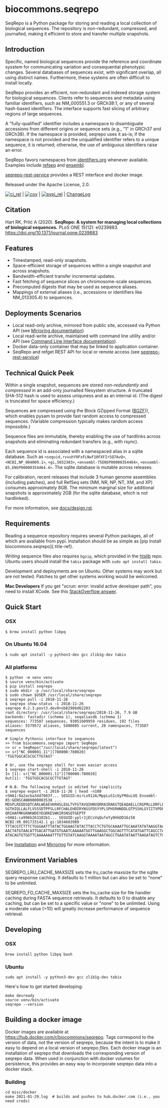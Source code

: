 # biocommons.seqrepo

SeqRepo is a Python package for storing and reading a local collection of biological sequences. The
repository is non-redundant, compressed, and journalled, making it efficient to store and transfer
multiple snapshots.

## Introduction

Specific, named biological sequences provide the reference and coordinate sysstem for communicating
variation and consequential phenotypic changes. Several databases of sequences exist, with
significant overlap, all using distinct names. Furthermore, these systems are often difficult to
install locally.

SeqRepo provides an efficient, non-redundant and indexed storage system for biological sequences.
Clients refer to sequences and metadata using familiar identifiers, such as NM_000551.3 or GRCh38:1,
or any of several hash-based identifiers. The interface supports fast slicing of arbitrary regions
of large sequences.

A "fully-qualified" identifier includes a namespace to disambiguate accessions from different
origins or sequence sets (e.g., "1" in GRCh37 and GRCh38). If the namespace is provided, seqrepo
uses it as-is; if the namespace is not provided and the unqualified identifier refers to a unique
sequence, it is returned; otherwise, the use of ambiguous identifiers raise an error.

SeqRepo favors namespaces from [identifiers.org](https://identifiers.org) whenever available.
Examples include [refseq](<https://registry.identifiers.org/registry/refseq>) and
[ensembl](<https://registry.identifiers.org/registry/ensembl>).

[seqrepo-rest-service](https://github.com/biocommons/seqrepo-rest-service) provides a REST interface
and docker image.

Released under the Apache License, 2.0.

[![ci_rel](https://travis-ci.org/biocommons/biocommons.seqrepo.svg?branch=master)](https://travis-ci.org/biocommons/biocommons.seqrepo)
\|
[![cov](https://coveralls.io/repos/github/biocommons/biocommons.seqrepo/badge.svg?branch=)](https://coveralls.io/github/biocommons/biocommons.seqrepo?branch=)
\|
[![pypi_rel](https://badge.fury.io/py/biocommons.seqrepo.png)](https://pypi.org/pypi?name=biocommons.seqrepo)
\| [ChangeLog](https://github.com/biocommons/biocommons.seqrepo/tree/master/docs/changelog/0.5)

## Citation

Hart RK, Prlić A (2020). **SeqRepo: A system for managing local collections of biological
sequences.** PLoS ONE 15(12): e0239883. <https://doi.org/10.1371/journal.pone.0239883>

## Features

-   Timestamped, read-only snapshots.
-   Space-efficient storage of sequences within a single snapshot and across snapshots.
-   Bandwidth-efficient transfer incremental updates.
-   Fast fetching of sequence slices on chromosome-scale sequences.
-   Precomputed digests that may be used as sequence aliases.
-   Mappings of external aliases (i.e., accessions or identifiers like NM_013305.4) to sequences.

## Deployments Scenarios

-   Local read-only archive, mirrored from public site, accessed via Python API (see [Mirroring
    documentation](docs/mirror.rst))
-   Local read-write archive, maintained with command line utility
    and/or API (see [Command Line Interface
    documentation](docs/cli.rst)).
-   Docker data-only container that may be linked to application container.
-   SeqRepo and refget REST API for local or remote access (see
    [seqrepo-rest-service](https://github.com/biocommons/seqrepo-rest-service))

## Technical Quick Peek

Within a single snapshot, sequences are stored *non-redundantly* and *compressed* in an add-only
journalled filesystem structure. A truncated SHA-512 hash is used to assess uniquness and as an
internal id. (The digest is truncated for space efficiency.)

Sequences are compressed using the Block GZipped Format
([BGZF](https://samtools.github.io/hts-specs/SAMv1.pdf))), which enables pysam to provide fast
random access to compressed sequences. (Variable compression typically makes random access
impossible.)

Sequence files are immutable, thereby enabling the use of hardlinks across snapshots and eliminating
redundant transfers (e.g., with rsync).

Each sequence id is associated with a namespaced alias in a sqlite database. Such as
`<seguid,rvvuhY0FxFLNwf10FXFIrSQ7AvQ>`, `<NCBI,NP_004009.1>`, `<gi,5032303>`,
`<ensembl-75ENSP00000354464>`, `<ensembl-85,ENSP00000354464.4>`. The sqlite database is mutable
across releases.

For calibration, recent releases that include 3 human genome assemblies (including patches), and
full RefSeq sets (NM, NR, NP, NT, XM, and XP) consumes approximately 8GB. The minimum marginal size
for additional snapshots is approximately 2GB (for the sqlite database, which is not hardlinked).

For more information, see [docs/design.rst](docs/design.rst).

## Requirements

Reading a sequence repository requires several Python packages, all of which are available from
pypi. Installation should be as simple as [pip install biocommons.seqrepo]{.title-ref}.

*Writing* sequence files also requires `bgzip`, which provided in the
[htslib](https://github.com/samtools/htslib) repo. Ubuntu users should install the `tabix` package
with `sudo apt install tabix`.

Development and deployments are on Ubuntu. Other systems may work but are not tested. Patches to get
other systems working would be welcomed.

**Mac Developers** If you get "xcrun: error: invalid active developer path", you need to install
XCode. See this [StackOverflow
answer](https://apple.stackexchange.com/questions/254380/why-am-i-getting-an-invalid-active-developer-path-when-attempting-to-use-git-a).

## Quick Start

### OSX

    $ brew install python libpq

### On Ubuntu 16.04

    $ sudo apt install -y python3-dev gcc zlib1g-dev tabix

### All platforms
 
    $ python -m venv venv
    $ source venv/bin/activate
    $ pip install seqrepo
    $ sudo mkdir -p /usr/local/share/seqrepo
    $ sudo chown $USER /usr/local/share/seqrepo
    $ seqrepo pull -i 2018-11-26 
    $ seqrepo show-status -i 2018-11-26 
    seqrepo 0.2.3.post3.dev8+nb8298bd62283
    root directory: /usr/local/share/seqrepo/2018-11-26, 7.9 GB
    backends: fastadir (schema 1), seqaliasdb (schema 1) 
    sequences: 773587 sequences, 93051609959 residues, 192 files
    aliases: 5579572 aliases, 5480085 current, 26 namespaces, 773587 sequences

    # Simple Pythonic interface to sequences
    >> from biocommons.seqrepo import SeqRepo
    >> sr = SeqRepo("/usr/local/share/seqrepo/latest")
    >> sr["NC_000001.11"][780000:780020]
    'TGGTGGCACGCGCTTGTAGT'

    # Or, use the seqrepo shell for even easier access
    $ seqrepo start-shell -i 2018-11-26
    In [1]: sr["NC_000001.11"][780000:780020]
    Out[1]: 'TGGTGGCACGCGCTTGTAGT'

    # N.B. The following output is edited for simplicity
    $ seqrepo export -i 2018-11-26 | head -n100
    >SHA1:9a2acba3dd7603f... SEGUID:mirLo912A/MppLuS1cUyFMduLUQ Ensembl-85:GENSCAN00000003538 ...
    MDSPLREDDSQTCARLWEAEVKRHSLEGLTVFGTAVQIHNVQRRAIRAKGTQEAQAELLCRGPRLLDRFLEDACILKEGRGTDTGQHCRGDARISSHLEA
    SGTHIQLLALFLVSSSDTPPSLLRFCHALEHDIRYNSSFDSYYPLSPHSRHNDDLQTPSSHLGYIITVPDPTLPLTFASLYLGMAPCTSMGSSSMGIFQS
    QRIHAFMKGKNKWDEYEGRKESWKIRSNSQTGEPTF
    >SHA1:ca996b263102b1... SEGUID:yplrJjECsVqQufeYy0HkDD16z58 NCBI:XR_001733142.1 gi:1034683989
    TTTACGTCTTTCTGGGAATTTATACTGGAAGTATACTTACCTCTGTGCAAAATTGCAAATATATAAGGTAATTCATTCCAGCATTGCTTATATTAGGTTG
    AACTATGTAACATTGACATTGATGTGAATCAAAAATGGTTGAAGGCTGGCAGTTTCATATGATTCAGCCTATAATAGCAAAAGATTGAAAAAATCCATTA
    ATACAGTGTGGTTCAAAAAAATTTGTTGTATCAAGGTAAAATAATAGCCTGAATATAATTAAGATAGTCTGTGTATACATCGATGAAAACATTGCCAATA

See [Installation](docs/installation.rst) and
[Mirroring](docs/mirror.rst) for more information.

## Environment Variables

SEQREPO_LRU_CACHE_MAXSIZE sets the lru_cache maxsize for the sqlite
query response caching. It defaults to 1 million but can also be set to
"none" to be unlimited.

SEQREPO_FD_CACHE_MAXSIZE sets the lru_cache size for file handler caching during FASTA sequence retrievals. 
It defaults to 0 to disable any caching, but can be set to a specific value or "none" to be unlimited. Using 
a moderate value (>10) will greatly increase performance of sequence retrieval.

## Developing

### OSX

    brew install python libpq bash

### Ubuntu

    sudo apt install -y python3-dev gcc zlib1g-dev tabix

Here's how to get started developing:

    make devready
    source venv/bin/activate
    seqrepo --version

## Building a docker image

Docker images are available at https://hub.docker.com/r/biocommons/seqrepo.  Tags correspond to the
version of data, not the version of seqrepo, because the intent is to make it easy to depend on a
local version of seqrepo *files*.  Each docker image is an installation of seqrepo that downloads
the corresponding version of seqrepo data.  When used in conjunction with docker volumes for
persistence, this provides an easy way to incorporate seqrepo data into a docker stack.

### Building

    cd misc/docker
    make 2021-01-29.log  # builds and pushes to hub.docker.com (i.e., you need creds)
